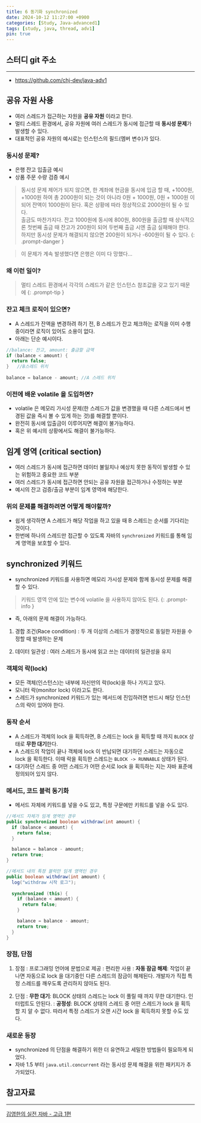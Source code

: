 ```yaml
---
title: 6 동기화 synchronized
date: 2024-10-12 11:27:00 +0900
categories: [Study, Java-advanced1]
tags: [study, java, thread, adv1]
pin: true
---
```


## 스터디 git 주소
<hr />

- <https://github.com/chj-dev/java-adv1>

## 공유 자원 사용

- 여러 스레드가 접근하는 자원을 **공유 자원** 이라고 한다.
- 멀티 스레드 환경에서, 공유 자원에 여러 스레드가 동시에 접근할 때 **동시성 문제**가 발생할 수 있다.
- 대표적인 공유 자원의 예시로는 인스턴스의 필드(멤버 변수)가 있다.

### 동시성 문제?

- 은행 잔고 입출금 예시
- 상품 주문 수량 검증 예시

> 동시성 문제 제어가 되지 않으면, 한 계좌에 현금을 동시에 입금 할 때, +1000원, +1000원 하여 총 2000원이 되는 것이 아니라
> 0원 + 1000원, 0원 + 1000원 이 되어 잔액이 1000원이 된다. 혹은 상황에 따라 정상적으로 2000원이 될 수 있다.   
> 출금도 마찬가지다. 잔고 1000원에 동시에 800원, 800원을 출금할 때 
> 상식적으론 첫번째 출금 때 잔고가 200원이 되어 두번째 출금 시엔 출금 실패해야 한다.
> 하지만 동시성 문제가 해결되지 않으면 200원이 되거나 -600원이 될 수 있다.
{: .prompt-danger }

> 이 문제가 계속 발생했다면 은행은 이미 다 망했다...

### 왜 이런 일이?

> 멀티 스레드 환경에서 각각의 스레드가 같은 인스턴스 참조값을 갖고 있기 때문에
{: .prompt-tip }

### 잔고 체크 로직이 있으면?

- A 스레드가 잔액을 변경하려 하기 전, B 스레드가 잔고 체크하는 로직을 이미 수행 중이라면 로직이 있어도 소용이 없다.
- 아래는 단순 예시이다.

```java
//balance: 잔고, amount: 출금할 금액
if (balance < amount) {
  return false;
}   //B스레드 위치
    
balance = balance - amount; //A 스레드 위치
```

### 이전에 배운 volatile 을 도입하면?

- volatile 은 메모리 가시성 문제(한 스레드가 값을 변경했을 때 다른 스레드에서 변경된 값을 즉시 볼 수 있게 하는 것)를 해결할 뿐이다.
- 완전히 동시에 입출금이 이루어지면 해결이 불가능하다.
- 혹은 위 예시의 상황에서도 해결이 불가능하다.


## 임계 영역 (critical section)

- 여러 스레드가 동시에 접근하면 데이터 불일치나 예상치 못한 동작이 발생할 수 있는 위험하고 중요한 코드 부분
- 여러 스레드가 동시에 접근하면 안되는 공유 자원을 접근하거나 수정하는 부분
- 예시의 잔고 검증/출금 부분이 임계 영역에 해당한다.

### 위의 문제를 해결하려면 어떻게 해야할까?

- 쉽게 생각하면 A 스레드가 해당 작업을 하고 있을 때 B 스레드는 순서를 기다리는 것이다.
- 한번에 하나의 스레드만 접근할 수 있도록 자바의 `synchronized` 키워드를 통해 임계 영역을 보호할 수 있다.


## synchronized 키워드

- synchronized 키워드를 사용하면 메모리 가시성 문제와 함께 동시성 문제를 해결할 수 있다.

> 키워드 영역 안에 있는 변수에 volatile 을 사용하지 않아도 된다.
> {: .prompt-info }

- 즉, 아래의 문제 해결이 가능하다.

1. 경합 조건(Race condition)
: 두 개 이상의 스레드가 경쟁적으로 동일한 자원을 수정할 때 발생하는 문제

2. 데이터 일관성
: 여러 스레드가 동시에 읽고 쓰는 데이터의 일관성을 유지

### 객체의 락(lock)

- 모든 객체(인스턴스)는 내부에 자신만의 락(lock)을 하나 가지고 있다.
- 모니터 락(monitor lock) 이라고도 한다.
- 스레드가 synchronized 키워드가 있는 메서드에 진입하려면 반드시 해당 인스턴스의 락이 있어야 한다.

### 동작 순서

- A 스레드가 객체의 lock 을 획득하면, B 스레드는 lock 을 획득할 때 까지 `BLOCK` 상태로 **무한 대기**한다.
- A 스레드의 작업이 끝나 객체에 lock 이 반납되면 대기하던 스레드는 자동으로 lock 을 획득한다. 이때 락을 획득한 스레드는 `BLOCK -> RUNNABLE` 상태가 된다.
- 대기하던 스레드 중 어떤 스레드가 어떤 순서로 lock 을 획득하는 지는 자바 표준에 정의되어 있지 않다.

### 메서드, 코드 블럭 동기화

- 메서드 자체에 키워드를 넣을 수도 있고, 특정 구문에만 키워드를 넣을 수도 있다.

```java
//메서드 자체가 임계 영역인 경우
public synchronized boolean withdraw(int amount) {
  if (balance < amount) {
    return false;
  }

  balance = balance - amount;
  return true;
}
```

```java
//메서드 내의 특정 블럭만 임계 영역인 경우
public boolean withdraw(int amount) {
  log("withdraw 시작 로그");
  
  synchronized (this) {
    if (balance < amount) {
      return false;
    }

    balance = balance - amount;
    return true;
  }
}
```

### 장점, 단점

1. 장점
: 프로그래밍 언어에 문법으로 제공
: 편리한 사용
: **자동 잠금 해제**: 작업이 끝나면 자동으로 lock 을 대기중인 다른 스레드의 잠금이 해제된다. 
개발자가 직접 특정 스레드를 깨우도록 관리하지 않아도 된다.

2. 단점
: **무한 대기**: BLOCK 상태의 스레드는 lock 이 풀릴 때 까지 무한 대기한다. 인터럽트도 안된다.
: **공정성**: BLOCK 상태의 스레드 중 어떤 스레드가 lock 을 획득할 지 알 수 없다. 
따라서 특정 스레드가 오랜 시간 lock 을 획득하지 못할 수도 있다.

### 새로운 등장

- synchronized 의 단점을 해결하기 위한 더 유연하고 세밀한 방법들이 필요하게 되었다.
- 자바 1.5 부터 `java.util.concurrent` 라는 동시성 문제 해결을 위한 패키지가 추가되었다.


## 참고자료
<hr />

[김영한의 실전 자바 - 고급 1편](https://www.inflearn.com/course/%EA%B9%80%EC%98%81%ED%95%9C%EC%9D%98-%EC%8B%A4%EC%A0%84-%EC%9E%90%EB%B0%94-%EA%B3%A0%EA%B8%89-1/dashboard)
